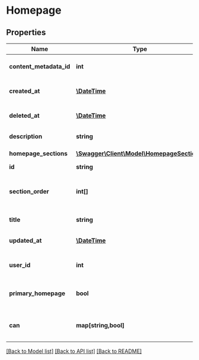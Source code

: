 # Homepage

## Properties
Name | Type | Description | Notes
------------ | ------------- | ------------- | -------------
**content_metadata_id** | **int** | Id of associated content_metadata record | [optional] 
**created_at** | [**\DateTime**](\DateTime.md) | Date of homepage creatopm | [optional] 
**deleted_at** | [**\DateTime**](\DateTime.md) | Date of homepage deletion | [optional] 
**description** | **string** | Description of homepage | [optional] 
**homepage_sections** | [**\Swagger\Client\Model\HomepageSection[]**](HomepageSection.md) | Sections of the homepage | [optional] 
**id** | **string** | Unique Id | [optional] 
**section_order** | **int[]** | ids of the homepage sections in the order they should be displayed | [optional] 
**title** | **string** | Title of homepage | [optional] 
**updated_at** | [**\DateTime**](\DateTime.md) | Date of last homepage update | [optional] 
**user_id** | **int** | User id of homepage creator | [optional] 
**primary_homepage** | **bool** | Whether the homepage is the primary homepage or not | [optional] 
**can** | **map[string,bool]** | Operations the current user is able to perform on this object | [optional] 

[[Back to Model list]](../README.md#documentation-for-models) [[Back to API list]](../README.md#documentation-for-api-endpoints) [[Back to README]](../README.md)


